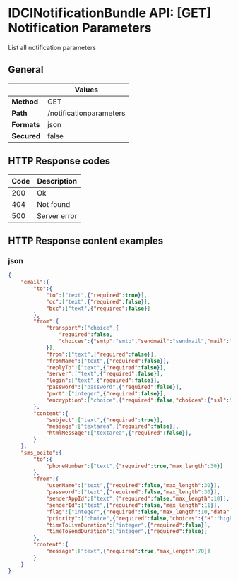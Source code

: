 IDCINotificationBundle API: [GET] Notification Parameters
=========================================================

List all notification parameters

## General
|             | Values
|-------------|-------
| **Method**  | GET
| **Path**    | /notificationparameters
| **Formats** | json
| **Secured** | false

## HTTP Response codes
| Code | Description
|------|------------
| 200  | Ok
| 404  | Not found
| 500  | Server error

## HTTP Response content examples

### json
```json
{
    "email":{
        "to":{
            "to":["text",{"required":true}],
            "cc":["text",{"required":false}],
            "bcc":["text",{"required":false}]
        },
        "from":{
            "transport":["choice",{
                "required":false,
                "choices":{"smtp":"smtp","sendmail":"sendmail","mail":"mail"}
            }],
            "from":["text",{"required":false}],
            "fromName":["text",{"required":false}],
            "replyTo":["text",{"required":false}],
            "server":["text",{"required":false}],
            "login":["text",{"required":false}],
            "password":["password",{"required":false}],
            "port":["integer",{"required":false}],
            "encryption":["choice",{"required":false,"choices":{"ssl":"ssl","tls":"tls"}}]
        },
        "content":{
            "subject":["text",{"required":true}],
            "message":["textarea",{"required":false}],
            "htmlMessage":["textarea",{"required":false}],
        }
    },
    "sms_ocito":{
        "to":{
            "phoneNumber":["text",{"required":true,"max_length":30}]
        },
        "from":{
            "userName":["text",{"required":false,"max_length":30}],
            "password":["text",{"required":false,"max_length":30}],
            "senderAppId":["text",{"required":false,"max_length":10}],
            "senderId":["text",{"required":false,"max_length":11}],
            "flag":["integer",{"required":false,"max_length":10,"data":3}],
            "priority":["choice",{"required":false,"choices":{"H":"high","L":"low"}}],
            "timeToLiveDuration":["integer",{"required":false}],
            "timeToSendDuration":["integer",{"required":false}]
        },
        "content":{
            "message":["text",{"required":true,"max_length":70}]
        }
    }
}
```
